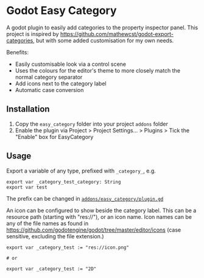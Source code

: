 # Godot Easy Category

A godot plugin to easily add categories to the property inspector panel. This project is inspired by https://github.com/mathewcst/godot-export-categories, but with some added customisation for my own needs.

Benefits:
- Easily customisable look via a control scene
- Uses the colours for the editor's theme to more closely match the normal category separator
- Add icons next to the category label
- Automatic case conversion


## Installation
1. Copy the `easy_category` folder into your project `addons` folder
2. Enable the plugin via Project > Project Settings... > Plugins > Tick the "Enable" box for EasyCategory

## Usage
Export a variable of any type, prefixed with `_category_`, e.g.
```GDScript
export var _category_test_category: String
export var test
```

The prefix can be changed in [`addons/easy_category/plugin.gd`](https://github.com/Quantum-Cucumber/godot_easy_category/blob/ff7a2db00038fad1728f6029f6b9b1799e79dd96/addons/easy_category/plugin.gd#L4)


An icon can be configured to show beside the category label. This can be a resource path (starting with "res://"), or an icon name. 
Icon names can be any of the file names as found in https://github.com/godotengine/godot/tree/master/editor/icons (case sensitive, excluding the file extension.)

```GDScript
export var _category_test := "res://icon.png"

# or

export var _category_test := "2D"
```
